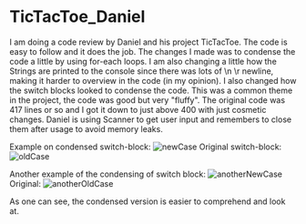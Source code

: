 # TicTacToe_Daniel

I am doing a code review by Daniel and his project TicTacToe. The code is easy to follow and it does the job. The changes I made was to condense the code a little by
using for-each loops. I am also changing a little how the Strings are printed to the console since there was lots of \n \r newline, making it harder to overview in the code
(in my opinion). I also changed how the switch blocks looked to condense the code. This was a common theme in the project, the code was good but very "fluffy". The original 
code was 417 lines or so and I got it down to just above 400 with just cosmetic changes.
Daniel is using Scanner to get user input and remembers to close them after usage to avoid memory leaks. 


Example on condensed switch-block:
![newCase](https://user-images.githubusercontent.com/91593947/202799306-1d3dd4aa-fa08-49cb-8c80-7b7fa88b5276.png)
Original switch-block:
![oldCase](https://user-images.githubusercontent.com/91593947/202799615-30d558cd-f07a-499c-b604-f13d7f61d719.png)

Another example of the condensing of switch block:
![anotherNewCase](https://user-images.githubusercontent.com/91593947/202799945-3f405e29-61ee-443c-b3d4-03152f8c1c51.png)
Original:
![anotherOldCase](https://user-images.githubusercontent.com/91593947/202800142-6f82e662-d3d6-4fdd-b2a3-a0868272e667.png)


As one can see, the condensed version is easier to comprehend and look at.
